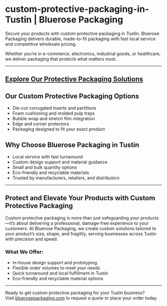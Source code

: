 # custom-protective-packaging-in-Tustin | Bluerose Packaging

Secure your products with custom protective packaging in Tustin. Bluerose Packaging delivers durable, made-to-fit packaging with fast local service and competitive wholesale pricing.

Whether you’re in e-commerce, electronics, industrial goods, or healthcare, we deliver packaging that protects what matters most.

---
[Explore Our Protective Packaging Solutions](https://www.bluerosepackaging.com/product-category/custom-products/custom-protective-packaging/)
---

## Our Custom Protective Packaging Options

- Die-cut corrugated inserts and partitions  
- Foam cushioning and molded pulp trays  
- Bubble wrap and stretch film integration  
- Edge and corner protectors  
- Packaging designed to fit your exact product  

## Why Choose Bluerose Packaging in Tustin

- Local service with fast turnaround  
- Custom design support and material guidance  
- Small and bulk quantity options  
- Eco-friendly and recyclable materials  
- Trusted by manufacturers, retailers, and distributors  

---

## Protect and Elevate Your Products with Custom Protective Packaging

Custom protective packaging is more than just safeguarding your products—it’s about delivering a professional, damage-free experience to your customers. At Bluerose Packaging, we create custom solutions tailored to your product’s size, shape, and fragility, serving businesses across Tustin with precision and speed.

### What We Offer:

- In-house design support and prototyping  
- Flexible order volumes to meet your needs  
- Quick turnaround and local fulfillment in Tustin  
- Eco-friendly and recyclable material options  

---

Ready to get custom protective packaging for your Tustin business?  
Visit [bluerosepackaging.com](https://www.bluerosepackaging.com) to request a quote or place your order today.

